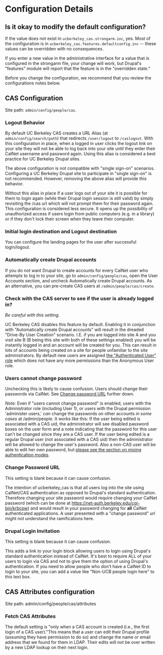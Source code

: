 # Configuration Details
## Is it okay to modify the default configuration?
If the value does not exist in `ucberkeley_cas.strongarm.inc`, yes.  Most of 
the configuration is in `ucberkeley_cas.features.defaultconfig.inc` -- these
values can be overridden with no consequences.  

If you enter a new value in the administrative interface for a value that is 
configured in the strongarm file, your change will work, but Drupal's "features" 
module will report that the feature is in the "overridden state."

Before you change the configuration, we recommend that you review the
configurations notes below.

## CAS Configuration 

Site path: `admin/config/people/cas`.


### Logout Behavior 

By default UC Berkeley CAS creates a URL Alias (at
`admin/config/search/path`) that redirects `/user/logout` to
`/caslogout`. With this configuration in place, when a logged in user
clicks the logout link on your site they will not be able to log back
into your site until they enter their CalNet username and password
again. Using this alias is considered a best practice for UC Berkeley
Drupal sites.

The above configuration is not compatible with "single sign-on"
scenarios. Configuring a UC Berkeley Drupal site to participate in
"single sign-on" is not recommended. However, removing the above alias
will provide this behavior.

Without this alias in place if a user logs out of your site it is
possible for them to login again (while their Drupal login session is
still valid) by simply revisiting the /cas url which will not prompt
them for their password again. This configuration is considered less
secure. It opens up the possibility of unauthorized access if users
login from public computers (e.g. in a library) or if they don't lock
their screen when they leave their computer.

### Initial login destination and Logout destination 


You can configure the landing pages for the user after successful
login/logout.

### Automatically create Drupal accounts 

If you do not want Drupal to create accounts for every CalNet user who
attempts to log in to your site, go to `admin/config/people/cas`, open
the User Accounts section, and uncheck Automatically create Drupal
accounts. As an alternative, you can pre-create CAS users at
`/admin/people/cas/create`.

### Check with the CAS server to see if the user is already logged in? 

*Be careful with this setting.*

UC Berkeley CAS disables this feature by default. Enabling it in conjunction 
with "Automatically create Drupal accounts" will result in the dreaded 
"Drive-By User Creation" scenario. I.E. if you are logged into site A and you 
visit site B (B being this site with both of these settings enabled) you will 
be instantly logged in and an account will be created for you. This can result 
in lots of accounts being created on a site for people unfamiliar to the site 
administrators.  By default new users are assigned 
[the "Authenticated User" role](#the-authenticated-user-role) which does not 
have any more permissions than the Anonymous User role.

### Users cannot change password 

Unchecking this is likely to cause confusion.  Users
should change their passwords via CalNet. See [Change password
URL](#change-password-url) further down.

*Note:* Even if "users cannot change password" is enabled, users
 with the Administrator role (including User 1), or users with the
 Drupal permission 'administer users,' _can_ change the passwords on
 other accounts _in some cases_ at /admin/people.  It works like this:
 If the user being edited is associated with a CAS uid, the
 administrator will see disabled password boxes on the user form and a
 note indicating that the password for this user can't be changed
 since they are a CAS user.  If the user being edited is a regular
 Drupal user (not associated with a CAS uid) then the administrator
 will be allowed to change the user's password. Also a non-CAS user
 will be able to edit her own password, but
 [please see the section on mixing authentication modes](index.html#combining-drupal-standard-authentication-with-cas).

### Change Password URL 

This setting is blank because it can cause confusion.

The intention of ucberkeley_cas is that all users log into the site
using CalNet/CAS authentication as opposed to Drupal's standard
authentication.  Therefore changing your site password would require
changing your CalNet password (which can be done at
https://net-auth.berkeley.edu/cgi-bin/krbcpw) and would result in your
password changing for **all** CalNet authenticated applications.  A
user presented with a "change password" url might not understand the
ramifications here.

### Drupal Login Invitation 

This setting is blank because it can cause confusion.

This adds a link to your login block allowing users to login using
Drupal's standard authentication instead of CalNet.  It's best to
require ALL of your users to login via CAS and not to give them the
option of using Drupal's authentication.  If you need to allow people
who don't have a CalNet ID to login to your site, you can add a value
like "Non-UCB people login here" to this text box.

## CAS Attributes configuration 

Site path: admin/config/people/cas/attributes

### Fetch CAS Attributes 

The default setting is "only when a CAS account is created (i.e., the
first login of a CAS user)."This means that a user can edit their
Drupal profile (assuming they have permission to do so) and change the
name or email address that we found for them in LDAP.  Their edits
will not be over written by a new LDAP lookup on their next login.

